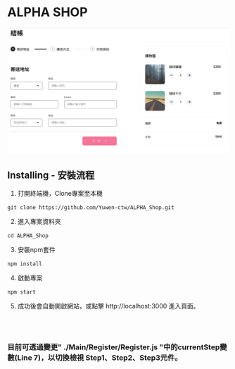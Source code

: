 # ALPHA SHOP

<img src="./public/screenshot.jpg">

## Installing - 安裝流程
1. 打開終端機，Clone專案至本機
<pre><code>git clone https://github.com/Yuwen-ctw/ALPHA_Shop.git</code></pre>
2. 進入專案資料夾
<pre><code>cd ALPHA_Shop</code></pre>
3. 安裝npm套件
<pre><code>npm install</code></pre>
4. 啟動專案
<pre><code>npm start</code></pre>
5. 成功後會自動開啟網站，或點擊
http://localhost:3000 進入頁面。

<br>
<br>

### 目前可透過變更" ./Main/Register/Register.js "中的currentStep變數(Line 7)，以切換檢視 Step1、Step2、Step3元件。

